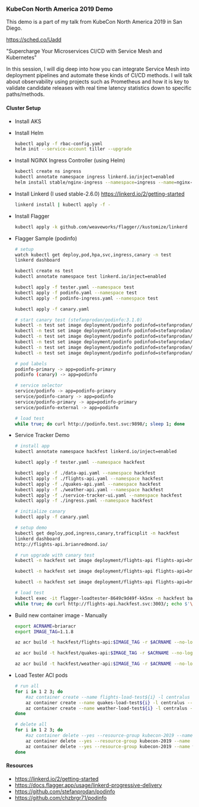 ### KubeCon North America 2019 Demo

This demo is a part of my talk from KubeCon North America 2019 in San Diego.

https://sched.co/Uadd 

"Supercharge Your Microservices CI/CD with Service Mesh and Kubernetes"

In this session, I will dig deep into how you can integrate Service Mesh into deployment pipelines and automate these kinds of CI/CD methods. I will talk about observability using projects such as Prometheus and how it is key to validate candidate releases with real time latency statistics down to specific paths/methods.


#### Cluster Setup

* Install AKS

* Install Helm

    ```bash
    kubectl apply -f rbac-config.yaml
    helm init --service-account tiller --upgrade
    ```

* Install NGINX Ingress Controller (using Helm)

    ```bash
    kubectl create ns ingress
    kubectl annotate namespace ingress linkerd.io/inject=enabled
    helm install stable/nginx-ingress --namespace=ingress --name=nginx-ingress
    ```

* Install Linkerd (I used stable-2.6.0) https://linkerd.io/2/getting-started 

    ```bash
    linkerd install | kubectl apply -f -
    ```

* Install Flagger

    ```bash
    kubectl apply -k github.com/weaveworks/flagger//kustomize/linkerd
    ```

* Flagger Sample (podinfo)

    ```bash
    # setup
    watch kubectl get deploy,pod,hpa,svc,ingress,canary -n test
    linkerd dashboard

    kubectl create ns test
    kubectl annotate namespace test linkerd.io/inject=enabled
    
    kubectl apply -f tester.yaml --namespace test
    kubectl apply -f podinfo.yaml --namespace test
    kubectl apply -f podinfo-ingress.yaml --namespace test

    kubectl apply -f canary.yaml

    # start canary test (stefanprodan/podinfo:3.1.0)
    kubectl -n test set image deployment/podinfo podinfod=stefanprodan/podinfo:3.0.0
    kubectl -n test set image deployment/podinfo podinfod=stefanprodan/podinfo:3.1.0
    kubectl -n test set image deployment/podinfo podinfod=stefanprodan/podinfo:3.1.1
    kubectl -n test set image deployment/podinfo podinfod=stefanprodan/podinfo:3.1.2
    kubectl -n test set image deployment/podinfo podinfod=stefanprodan/podinfo:3.1.3
    kubectl -n test set image deployment/podinfo podinfod=stefanprodan/podinfo:3.1.4

    # pod labels
    podinfo-primary -> app=podinfo-primary
    podinfo (canary) -> app=podinfo

    # service selector
    service/podinfo -> app=podinfo-primary
    service/podinfo-canary -> app=podinfo
    service/podinfo-primary -> app=podinfo-primary
    service/podinfo-external -> app=podinfo

    # load test
    while true; do curl http://podinfo.test.svc:9898/; sleep 1; done
    ```

* Service Tracker Demo

    ```bash
    # install app
    kubectl annotate namespace hackfest linkerd.io/inject=enabled
    
    kubectl apply -f tester.yaml --namespace hackfest

    kubectl apply -f ./data-api.yaml --namespace hackfest
    kubectl apply -f ./flights-api.yaml --namespace hackfest
    kubectl apply -f ./quakes-api.yaml --namespace hackfest
    kubectl apply -f ./weather-api.yaml --namespace hackfest
    kubectl apply -f ./service-tracker-ui.yaml --namespace hackfest
    kubectl apply -f ./ingress.yaml --namespace hackfest

    # initialize canary
    kubectl apply -f canary.yaml

    # setup demo
    kubectl get deploy,pod,ingress,canary,trafficsplit -n hackfest
    linkerd dashboard
    http://flights-api.brianredmond.io/

    # run upgrade with canary test
    kubectl -n hackfest set image deployment/flights-api flights-api=briaracr.azurecr.io/hackfest/flights-api:1.1.6

    kubectl -n hackfest set image deployment/flights-api flights-api=briaracr.azurecr.io/hackfest/flights-api:1.1.7

    kubectl -n hackfest set image deployment/flights-api flights-api=briaracr.azurecr.io/hackfest/flights-api:1.1.8

    # load test
    kubectl exec -it flagger-loadtester-8649c9d49f-kk5nx -n hackfest bash
    while true; do curl http://flights-api.hackfest.svc:3003/; echo $'\n'; sleep 1; done
    ```

* Build new container image - Manually

    ```bash
    export ACRNAME=briaracr
    export IMAGE_TAG=1.1.8

    az acr build -t hackfest/flights-api:$IMAGE_TAG -r $ACRNAME --no-logs ~/source/kubernetes-hackfest/app/flights-api

    az acr build -t hackfest/quakes-api:$IMAGE_TAG -r $ACRNAME --no-logs ~/source/kubernetes-hackfest/app/quakes-api

    az acr build -t hackfest/weather-api:$IMAGE_TAG -r $ACRNAME --no-logs ~/source/kubernetes-hackfest/app/weather-api
    ```

* Load Tester ACI pods

    ```bash
    # run all
    for i in 1 2 3; do
        #az container create --name flights-load-test${i} -l centralus --image chzbrgr71/loadtest:v2.0 --resource-group kubecon-2019 -o tsv --cpu 1 --memory 1 --environment-variables load_duration=-1 load_rate=2 load_url=flights-api.brianredmond.io/latest
        az container create --name quakes-load-test${i} -l centralus --image chzbrgr71/loadtest:v2.0 --resource-group kubecon-2019 -o tsv --cpu 1 --memory 1 --environment-variables load_duration=-1 load_rate=2 load_url=quakes-api.brianredmond.io/latest
        az container create --name weather-load-test${i} -l centralus --image chzbrgr71/loadtest:v2.0 --resource-group kubecon-2019 -o tsv --cpu 1 --memory 1 --environment-variables load_duration=-1 load_rate=2 load_url=weather-api.brianredmond.io/latest
    done

    # delete all
    for i in 1 2 3; do
        #az container delete --yes --resource-group kubecon-2019 --name flights-load-test${i}
        az container delete --yes --resource-group kubecon-2019 --name quakes-load-test${i}
        az container delete --yes --resource-group kubecon-2019 --name weather-load-test${i}
    done    
    ```

#### Resources

* https://linkerd.io/2/getting-started 
* https://docs.flagger.app/usage/linkerd-progressive-delivery 
* https://github.com/stefanprodan/podinfo
* https://github.com/chzbrgr71/podinfo 



